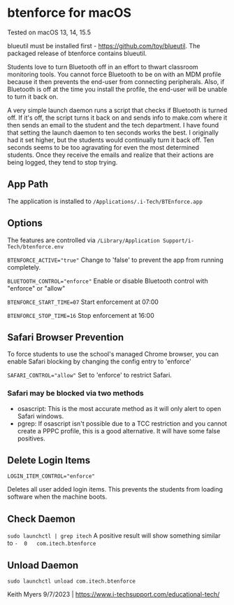 # btenforce for macOS
Tested on macOS 13, 14, 15.5

blueutil must be installed first - https://github.com/toy/blueutil. The packaged release of btenforce contains blueutil.

Students love to turn Bluetooth off in an effort to thwart classroom monitoring tools. You cannot force Bluetooth to be on with an MDM profile because it then prevents the end-user from connecting peripherals. Also, if Bluetooth is off at the time you install the profile, the end-user will be unable to turn it back on.

A very simple launch daemon runs a script that checks if Bluetooth is turned off.  If it's off, the script turns it back on and sends info to make.com where it then sends an email to the student and the tech department. I have found that setting the launch daemon to ten seconds works the best. I originally had it set higher, but the students would continually turn it back off. Ten seconds seems to be too agravating for even the most determined students. Once they receive the emails and realize that their actions are being logged, they tend to stop trying.

## App Path
The application is installed to `/Applications/.i-Tech/BTEnforce.app`

## Options
The features are controlled via `/Library/Application Support/i-Tech/btenforce.env`

`BTENFORCE_ACTIVE="true"`  Change to 'false' to prevent the app from running completely.

`BLUETOOTH_CONTROL="enforce"`  Enable or disable Bluetooth control with "enforce" or "allow"

`BTENFORCE_START_TIME=07` Start enforcement at 07:00

`BTENFORCE_STOP_TIME=16`  Stop enforcement at 16:00

## Safari Browser Prevention
To force students to use the school's managed Chrome browser, you can enable Safari blocking by changing the config entry to 'enforce'

`SAFARI_CONTROL="allow"` Set to 'enforce' to restrict Safari. 

### Safari may be blocked via two methods
* osascript: This is the most accurate method as it will only alert to open Safari windows.
* pgrep:     If osascript isn't possible due to a TCC restriction and you cannot create a PPPC profile, this is a good alternative. It will have some false positives.

## Delete Login Items
`LOGIN_ITEM_CONTROL="enforce"`

Deletes all user added login items. This prevents the students from loading software when the machine boots.

## Check Daemon
`sudo launchctl | grep itech` A positive result will show something similar to `-  0   com.itech.btenforce`

## Unload Daemon
`sudo launchctl unload com.itech.btenforce`





Keith Myers 9/7/2023 | https://www.i-techsupport.com/educational-tech/
